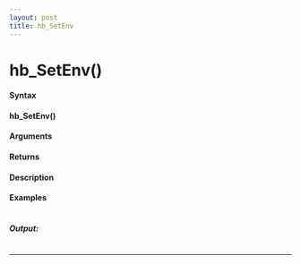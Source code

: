 ```yaml
---
layout: post
title: hb_SetEnv
---
```


# hb_SetEnv()


#### Syntax

#### hb_SetEnv()

#### Arguments

#### Returns

#### Description

#### Examples

```

```

##### Output:

```

```

---